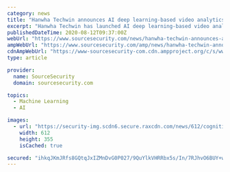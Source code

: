 ```yaml
---
category: news
title: "Hanwha Techwin announces AI deep learning-based video analytics Social Distance Measuring application"
excerpt: "Hanwha Techwin has launched AI deep learning-based video analytics Social Distance Measuring application which, in a COVID-19 affected world, helps businesses to implement their social distancing policies. Developed by A.I Tech, Hanwha Techwin’s award ..."
publishedDateTime: 2020-08-12T09:37:00Z
webUrl: "https://www.sourcesecurity.com/news/hanwha-techwin-announces-ai-deep-learning-co-9381-ga-npr.1597220236.html?ref=nav"
ampWebUrl: "https://www.sourcesecurity.com/amp/news/hanwha-techwin-announces-ai-deep-learning-co-9381-ga-npr.1597220236.html"
cdnAmpWebUrl: "https://www-sourcesecurity-com.cdn.ampproject.org/c/s/www.sourcesecurity.com/amp/news/hanwha-techwin-announces-ai-deep-learning-co-9381-ga-npr.1597220236.html"
type: article

provider:
  name: SourceSecurity
  domain: sourcesecurity.com

topics:
  - Machine Learning
  - AI

images:
  - url: "https://security-img.scdn6.secure.raxcdn.com/news/612/cognitive-systems-920x533.jpg"
    width: 612
    height: 355
    isCached: true

secured: "ihkqJKmJRfs8GQtqJxIZMnDvG0P027/9QuYlkVHRRbx5s/In/7RJhvO6BUY+wYR4ueBSXC7gTPg6XuyadAp3plXa8F8ra0V1T6zBk0st4k26n/h16kLgU41G3ZPey4uzklU9pUcnPdzyPMibEjzXY7PFfhkWawWJcbeAt0FACiuE1Y8uk9njK/+2vZlf40MKEDuzlHEvnwccu2X0zrKffk2K2O0KXBcFgMI7mQXR7cfhaSt6lfQCii/dHGCE9OexY3QiDeCK6Om1XD+Cy2wCbxV7FGM0lyngESL8ipLcQic9pLOGZYD0Okdo9M6VFUOipYK5LMLZqz9/X0Xc1D0cRg==;ec6efrocXpuMKin1OKw0pw=="
---
```


